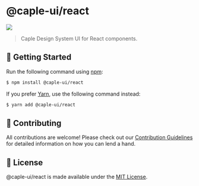 # @caple-ui/react

[![](https://badgen.net/npm/v/@caple-ui/react?icon=npm)](https://www.npmjs.com/package/@caple-ui/react)

> Caple Design System UI for React components.

## :rocket: Getting Started

Run the following command using [npm](https://www.npmjs.com/):

```bash
$ npm install @caple-ui/react
```

If you prefer [Yarn](https://yarnpkg.com/en/), use the following command instead:

```bash
$ yarn add @caple-ui/react
```

## :raised_hands: Contributing
All contributions are welcome! Please check out our [Contribution Guidelines](/.github/CONTRIBUTING.md) for detailed information on how you can lend a hand.

## :page_facing_up: License
@caple-ui/react is made available under the [MIT License](/LICENSE).

